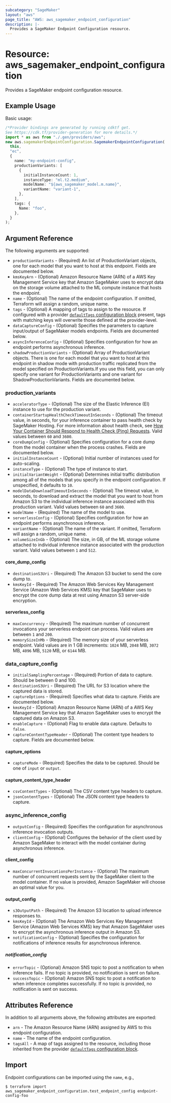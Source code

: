 ```yaml
---
subcategory: "SageMaker"
layout: "aws"
page_title: "AWS: aws_sagemaker_endpoint_configuration"
description: |-
  Provides a SageMaker Endpoint Configuration resource.
---
```


# Resource: aws\_sagemaker\_endpoint\_configuration

Provides a SageMaker endpoint configuration resource.

## Example Usage

Basic usage:

```typescript
/*Provider bindings are generated by running cdktf get.
See https://cdk.tf/provider-generation for more details.*/
import * as aws from "./.gen/providers/aws";
new aws.sagemakerEndpointConfiguration.SagemakerEndpointConfiguration(
  this,
  "ec",
  {
    name: "my-endpoint-config",
    productionVariants: [
      {
        initialInstanceCount: 1,
        instanceType: "ml.t2.medium",
        modelName: "${aws_sagemaker_model.m.name}",
        variantName: "variant-1",
      },
    ],
    tags: {
      Name: "foo",
    },
  }
);

```

## Argument Reference

The following arguments are supported:

* `productionVariants` - (Required) An list of ProductionVariant objects, one for each model that you want to host at this endpoint. Fields are documented below.
* `kmsKeyArn` - (Optional) Amazon Resource Name (ARN) of a AWS Key Management Service key that Amazon SageMaker uses to encrypt data on the storage volume attached to the ML compute instance that hosts the endpoint.
* `name` - (Optional) The name of the endpoint configuration. If omitted, Terraform will assign a random, unique name.
* `tags` - (Optional) A mapping of tags to assign to the resource. If configured with a provider [`defaultTags` configuration block](https://registry.terraform.io/providers/hashicorp/aws/latest/docs#default_tags-configuration-block) present, tags with matching keys will overwrite those defined at the provider-level.
* `dataCaptureConfig` - (Optional) Specifies the parameters to capture input/output of SageMaker models endpoints. Fields are documented below.
* `asyncInferenceConfig` - (Optional) Specifies configuration for how an endpoint performs asynchronous inference.
* `shadowProductionVariants` - (Optional) Array of ProductionVariant objects. There is one for each model that you want to host at this endpoint in shadow mode with production traffic replicated from the model specified on ProductionVariants.If you use this field, you can only specify one variant for ProductionVariants and one variant for ShadowProductionVariants. Fields are documented below.

### production\_variants

* `acceleratorType` - (Optional) The size of the Elastic Inference (EI) instance to use for the production variant.
* `containerStartupHealthCheckTimeoutInSeconds` - (Optional) The timeout value, in seconds, for your inference container to pass health check by SageMaker Hosting. For more information about health check, see [How Your Container Should Respond to Health Check (Ping) Requests](https://docs.aws.amazon.com/sagemaker/latest/dg/your-algorithms-inference-code.html#your-algorithms-inference-algo-ping-requests). Valid values between `60` and `3600`.
* `coreDumpConfig` - (Optional) Specifies configuration for a core dump from the model container when the process crashes. Fields are documented below.
* `initialInstanceCount` - (Optional) Initial number of instances used for auto-scaling.
* `instanceType` - (Optional)  The type of instance to start.
* `initialVariantWeight` - (Optional) Determines initial traffic distribution among all of the models that you specify in the endpoint configuration. If unspecified, it defaults to `10`.
* `modelDataDownloadTimeoutInSeconds` - (Optional) The timeout value, in seconds, to download and extract the model that you want to host from Amazon S3 to the individual inference instance associated with this production variant. Valid values between `60` and `3600`.
* `modelName` - (Required) The name of the model to use.
* `serverlessConfig` - (Optional) Specifies configuration for how an endpoint performs asynchronous inference.
* `variantName` - (Optional) The name of the variant. If omitted, Terraform will assign a random, unique name.
* `volumeSizeInGb` - (Optional) The size, in GB, of the ML storage volume attached to individual inference instance associated with the production variant. Valid values between `1` and `512`.

#### core\_dump\_config

* `destinationS3Uri` - (Required) The Amazon S3 bucket to send the core dump to.
* `kmsKeyId` - (Required) The Amazon Web Services Key Management Service (Amazon Web Services KMS) key that SageMaker uses to encrypt the core dump data at rest using Amazon S3 server-side encryption.

#### serverless\_config

* `maxConcurrency` - (Required) The maximum number of concurrent invocations your serverless endpoint can process. Valid values are between `1` and `200`.
* `memorySizeInMb` - (Required) The memory size of your serverless endpoint. Valid values are in 1 GB increments: `1024` MB, `2048` MB, `3072` MB, `4096` MB, `5120` MB, or `6144` MB.

### data\_capture\_config

* `initialSamplingPercentage` - (Required) Portion of data to capture. Should be between 0 and 100.
* `destinationS3Uri` - (Required) The URL for S3 location where the captured data is stored.
* `captureOptions` - (Required) Specifies what data to capture. Fields are documented below.
* `kmsKeyId` - (Optional) Amazon Resource Name (ARN) of a AWS Key Management Service key that Amazon SageMaker uses to encrypt the captured data on Amazon S3.
* `enableCapture` - (Optional) Flag to enable data capture. Defaults to `false`.
* `captureContentTypeHeader` - (Optional) The content type headers to capture. Fields are documented below.

#### capture\_options

* `captureMode` - (Required) Specifies the data to be captured. Should be one of `input` or `output`.

#### capture\_content\_type\_header

* `csvContentTypes` - (Optional) The CSV content type headers to capture.
* `jsonContentTypes` - (Optional) The JSON content type headers to capture.

### async\_inference\_config

* `outputConfig` - (Required) Specifies the configuration for asynchronous inference invocation outputs.
* `clientConfig` - (Optional) Configures the behavior of the client used by Amazon SageMaker to interact with the model container during asynchronous inference.

#### client\_config

* `maxConcurrentInvocationsPerInstance` - (Optional) The maximum number of concurrent requests sent by the SageMaker client to the model container. If no value is provided, Amazon SageMaker will choose an optimal value for you.

#### output\_config

* `s3OutputPath` - (Required) The Amazon S3 location to upload inference responses to.
* `kmsKeyId` - (Optional) The Amazon Web Services Key Management Service (Amazon Web Services KMS) key that Amazon SageMaker uses to encrypt the asynchronous inference output in Amazon S3.
* `notificationConfig` - (Optional) Specifies the configuration for notifications of inference results for asynchronous inference.

##### notification\_config

* `errorTopic` - (Optional) Amazon SNS topic to post a notification to when inference fails. If no topic is provided, no notification is sent on failure.
* `successTopic` - (Optional) Amazon SNS topic to post a notification to when inference completes successfully. If no topic is provided, no notification is sent on success.

## Attributes Reference

In addition to all arguments above, the following attributes are exported:

* `arn` - The Amazon Resource Name (ARN) assigned by AWS to this endpoint configuration.
* `name` - The name of the endpoint configuration.
* `tagsAll` - A map of tags assigned to the resource, including those inherited from the provider [`defaultTags` configuration block](https://registry.terraform.io/providers/hashicorp/aws/latest/docs#default_tags-configuration-block).

## Import

Endpoint configurations can be imported using the `name`, e.g.,

```console
$ terraform import aws_sagemaker_endpoint_configuration.test_endpoint_config endpoint-config-foo
```
